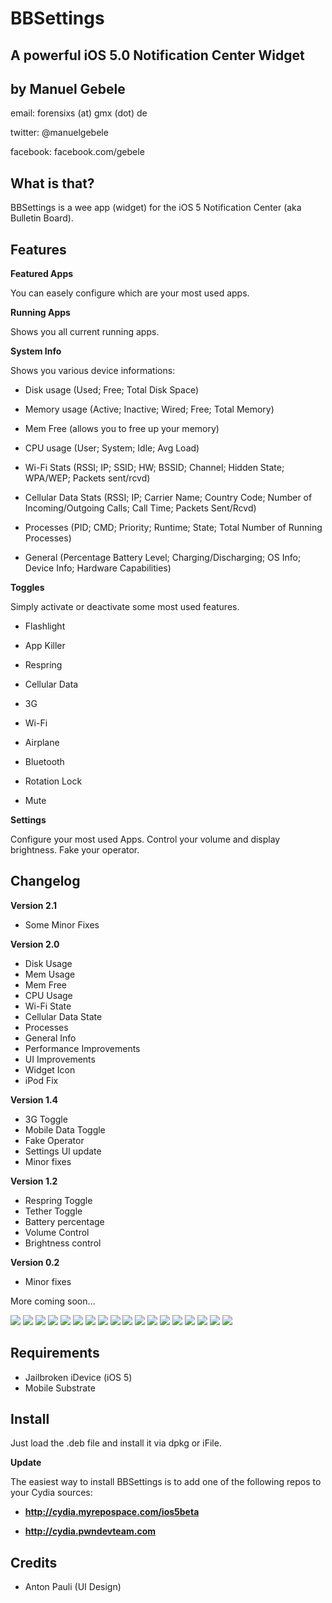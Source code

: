 BBSettings
===============
A powerful iOS 5.0 Notification Center Widget
---------------------------------------------

by Manuel Gebele
----------------

email: forensixs (at) gmx (dot) de

twitter: @manuelgebele

facebook: facebook.com/gebele


What is that?
-------------

BBSettings is a wee app (widget) for the iOS 5 Notification Center 
(aka Bulletin Board).


Features
--------

<b>Featured Apps</b>

You can easely configure which are your most used apps.

<b>Running Apps</b>

Shows you all current running apps.

<b>System Info</b>

Shows you various device informations:

* Disk usage (Used; Free; Total Disk Space)

* Memory usage (Active; Inactive; Wired; Free; Total Memory)

* Mem Free (allows you to free up your memory)

* CPU usage (User; System; Idle; Avg Load)

* Wi-Fi Stats (RSSI; IP; SSID; HW; BSSID; Channel; Hidden State; WPA/WEP; Packets sent/rcvd)

* Cellular Data Stats (RSSI; IP; Carrier Name; Country Code; Number of Incoming/Outgoing Calls; Call Time; Packets Sent/Rcvd)

* Processes (PID; CMD; Priority; Runtime; State; Total Number of Running Processes)

* General (Percentage Battery Level; Charging/Discharging; OS Info; Device Info; Hardware Capabilities)

<b>Toggles</b>

Simply activate or deactivate some most used features.

* Flashlight

* App Killer

* Respring

* Cellular Data

* 3G

* Wi-Fi

* Airplane

* Bluetooth

* Rotation Lock

* Mute

<b>Settings</b>

Configure your most used Apps. Control your volume and display brightness. Fake your operator.

Changelog
---------

<b>Version 2.1</b>

* Some Minor Fixes

<b>Version 2.0</b>

* Disk Usage
* Mem Usage
* Mem Free
* CPU Usage
* Wi-Fi State
* Cellular Data State
* Processes
* General Info
* Performance Improvements
* UI Improvements
* Widget Icon
* iPod Fix

<b>Version 1.4</b>

* 3G Toggle
* Mobile Data Toggle
* Fake Operator
* Settings UI update
* Minor fixes

<b>Version 1.2</b>

* Respring Toggle
* Tether Toggle
* Battery percentage
* Volume Control
* Brightness control 

<b>Version 0.2</b>

* Minor fixes

More coming soon…

[![](http://img833.imageshack.us/img833/5494/img0048vc.png)](http://img833.imageshack.us/img833/5494/img0048vc.png)
[![](http://img233.imageshack.us/img233/862/img0049r.png)](http://img233.imageshack.us/img233/862/img0049r.png)
[![](http://img18.imageshack.us/img18/5251/img0051wa.png)](http://img18.imageshack.us/img18/5251/img0051wa.png)
[![](http://img835.imageshack.us/img835/9885/img0052x.png)](http://img835.imageshack.us/img835/9885/img0052x.png)
[![](http://img690.imageshack.us/img690/3056/img0053x.png)](http://img690.imageshack.us/img690/3056/img0053x.png)
[![](http://img577.imageshack.us/img577/857/img0054g.png)](http://img577.imageshack.us/img577/857/img0054g.png)
[![](http://img217.imageshack.us/img217/1450/img0055b.png)](http://img217.imageshack.us/img217/1450/img0055b.png)
[![](http://img198.imageshack.us/img198/2551/img0058s.png)](http://img198.imageshack.us/img198/2551/img0058s.png)
[![](http://img99.imageshack.us/img99/1273/img0059z.png)](http://img99.imageshack.us/img99/1273/img0059z.png)
[![](http://img805.imageshack.us/img805/9074/img0060.png)](http://img805.imageshack.us/img805/9074/img0060.png)
[![](http://img714.imageshack.us/img714/3576/img0061h.png)](http://img714.imageshack.us/img714/3576/img0061h.png)
[![](http://img828.imageshack.us/img828/9194/img0068.png)](http://img828.imageshack.us/img828/9194/img0068.png)
[![](http://img851.imageshack.us/img851/9518/img0067v.png)](http://img851.imageshack.us/img851/9518/img0067v.png)
[![](http://img836.imageshack.us/img836/34/img0066.png)](http://img836.imageshack.us/img836/34/img0066.png)
[![](http://img98.imageshack.us/img98/2783/img0065v.png)](http://img98.imageshack.us/img98/2783/img0065v.png)
[![](http://img10.imageshack.us/img10/604/img0064q.png)](http://img10.imageshack.us/img10/604/img0064q.png)
[![](http://img856.imageshack.us/img856/4152/img0063p.png)](http://img856.imageshack.us/img856/4152/img0063p.png)
[![](http://img571.imageshack.us/img571/3084/img0062.png)](http://img571.imageshack.us/img571/3084/img0062.png)


Requirements
------------

* Jailbroken iDevice (iOS 5)
* Mobile Substrate

Install
-------

Just load the .deb file and install it via dpkg or iFile.<br />

<b>Update</b><br />

The easiest way to install BBSettings is to add one of the following repos to your Cydia sources:

* <b>http://cydia.myrepospace.com/ios5beta </b>

* <b>http://cydia.pwndevteam.com </b>

Credits
--------

* Anton Pauli (UI Design)

